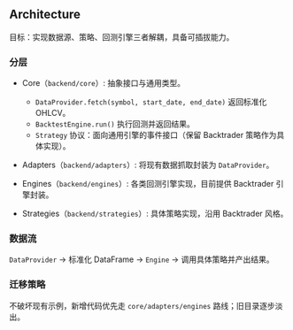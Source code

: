 ## Architecture

目标：实现数据源、策略、回测引擎三者解耦，具备可插拔能力。

### 分层

- Core（`backend/core`）: 抽象接口与通用类型。
  - `DataProvider.fetch(symbol, start_date, end_date)` 返回标准化 OHLCV。
  - `BacktestEngine.run()` 执行回测并返回结果。
  - `Strategy` 协议：面向通用引擎的事件接口（保留 Backtrader 策略作为具体实现）。

- Adapters（`backend/adapters`）: 将现有数据抓取封装为 `DataProvider`。

- Engines（`backend/engines`）: 各类回测引擎实现，目前提供 Backtrader 引擎封装。

- Strategies（`backend/strategies`）: 具体策略实现，沿用 Backtrader 风格。

### 数据流

`DataProvider` -> 标准化 DataFrame -> `Engine` -> 调用具体策略并产出结果。

### 迁移策略

不破坏现有示例，新增代码优先走 `core/adapters/engines` 路线；旧目录逐步淡出。

